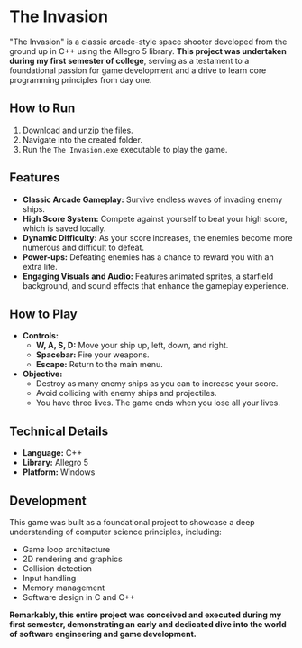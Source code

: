 # The Invasion

"The Invasion" is a classic arcade-style space shooter developed from the ground up in C++ using the Allegro 5 library. **This project was undertaken during my first semester of college**, serving as a testament to a foundational passion for game development and a drive to learn core programming principles from day one.

## How to Run

1.  Download and unzip the files.
2.  Navigate into the created folder.
3.  Run the `The Invasion.exe` executable to play the game.

## Features

* **Classic Arcade Gameplay:** Survive endless waves of invading enemy ships.
* **High Score System:** Compete against yourself to beat your high score, which is saved locally.
* **Dynamic Difficulty:** As your score increases, the enemies become more numerous and difficult to defeat.
* **Power-ups:** Defeating enemies has a chance to reward you with an extra life.
* **Engaging Visuals and Audio:** Features animated sprites, a starfield background, and sound effects that enhance the gameplay experience.

## How to Play

* **Controls:**
    * **W, A, S, D:** Move your ship up, left, down, and right.
    * **Spacebar:** Fire your weapons.
    * **Escape:** Return to the main menu.
* **Objective:**
    * Destroy as many enemy ships as you can to increase your score.
    * Avoid colliding with enemy ships and projectiles.
    * You have three lives. The game ends when you lose all your lives.

## Technical Details

* **Language:** C++
* **Library:** Allegro 5
* **Platform:** Windows

## Development

This game was built as a foundational project to showcase a deep understanding of computer science principles, including:

* Game loop architecture
* 2D rendering and graphics
* Collision detection
* Input handling
* Memory management
* Software design in C and C++

**Remarkably, this entire project was conceived and executed during my first semester, demonstrating an early and dedicated dive into the world of software engineering and game development.**
